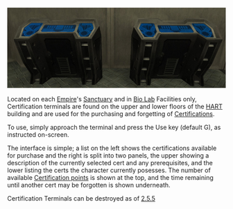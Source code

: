 ![](../images/Cert_term.jpg "Cert_term.jpg")

Located on each [Empire](../terminology/Empire.md)'s
[Sanctuary](../locations/Sanctuary.md) and in
[Bio Lab](../locations/Bio_Laboratory.md) Facilities only, Certification
terminals are found on the upper and lower floors of the
[HART](../terminology/HART.md) building and are used for the purchasing and
forgetting of [Certifications](../certifications/Certifications.md).

To use, simply approach the terminal and press the Use key (default G), as
instructed on-screen.

The interface is simple; a list on the left shows the certifications available
for purchase and the right is split into two panels, the upper showing a
description of the currently selected cert and any prerequisites, and the lower
listing the certs the character currently posesses. The number of available
[Certification points](../certifications/Certification_points.md) is shown at
the top, and the time remaining until another cert may be forgotten is shown
underneath.

Certification Terminals can be destroyed as of [2.5.5](../patches/2.5.5.md)
